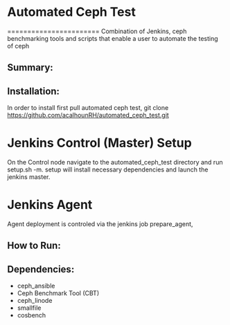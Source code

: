 # Automated Ceph Test
=======================
Combination of Jenkins, ceph benchmarking tools and scripts that enable a user to automate the testing of ceph

## Summary:

## Installation:

In order to install first pull automated ceph test, git clone https://github.com/acalhounRH/automated_ceph_test.git
# Jenkins Control (Master) Setup
On the Control node navigate to the automated_ceph_test directory and run setup.sh -m. setup will install necessary dependencies and launch the jenkins master. 
# Jenkins Agent
Agent deployment is controled via the jenkins job prepare_agent,

## How to Run:

## Dependencies:
- ceph_ansible
- Ceph Benchmark Tool (CBT)
- ceph_linode
- smallfile
- cosbench

